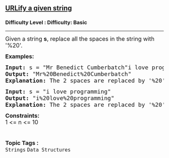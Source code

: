 <h2><a href="https://www.geeksforgeeks.org/problems/urlify-a-given-string--141625/1?page=2&category=Strings&difficulty=Basic&status=unsolved&sortBy=latest">URLify a given string</a></h2><h3>Difficulty Level : Difficulty: Basic</h3><hr><div class="problems_problem_content__Xm_eO" bis_skin_checked="1"><p><span style="font-size: 18px;">Given a string <strong>s</strong>, replace all the spaces in the string with '%20'.</span></p>
<p><span style="font-size: 18px;"><strong>Examples:</strong></span></p>
<pre><span style="font-size: 18px;"><strong>Input: </strong>s = "Mr Benedict Cumberbatch"i love programming
<strong>Output:</strong> "Mr%20Benedict%20Cumberbatch"
<strong>Explanation: </strong>The 2 spaces are replaced by '%20'</span></pre>
<pre><span style="font-size: 18px;"><strong>Input: </strong>s = "i love programming"<br><strong>Output:</strong> "i%20love%20programming"
<strong>Explanation: </strong>The 2 spaces are replaced by '%20'</span></pre>
<p><span style="font-size: 18px;"><strong>Constraints:</strong><br>1 &lt;= n &lt;= 10</span></p></div><br><p><span style=font-size:18px><strong>Topic Tags : </strong><br><code>Strings</code>&nbsp;<code>Data Structures</code>&nbsp;
